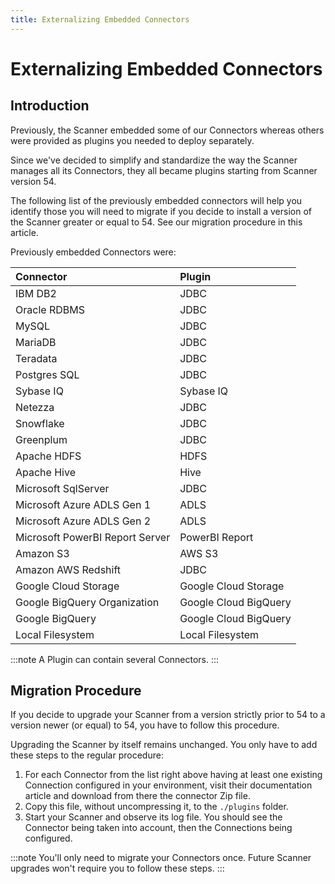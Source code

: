 ```yaml
---
title: Externalizing Embedded Connectors
---
```

# Externalizing Embedded Connectors

## Introduction

Previously, the Scanner embedded some of our Connectors whereas others were provided as plugins you needed to deploy separately.

Since we've decided to simplify and standardize the way the Scanner manages all its Connectors, they all became plugins starting from Scanner version 54.

The following list of the previously embedded connectors will help you identify those you will need to migrate if you decide to install a version of the Scanner greater or equal to 54. See our migration procedure in this article.

Previously embedded Connectors were:

| Connector	| Plugin |
| :--- | :--- |
| IBM DB2 | JDBC |
| Oracle RDBMS | JDBC |
| MySQL	| JDBC |
| MariaDB |	JDBC |
| Teradata | JDBC |
| Postgres SQL | JDBC |
| Sybase IQ	| Sybase IQ |
| Netezza | JDBC |
| Snowflake	| JDBC |
| Greenplum	| JDBC |
| Apache HDFS | HDFS |
| Apache Hive | Hive |
| Microsoft SqlServer | JDBC |
| Microsoft Azure ADLS Gen 1 | ADLS |
| Microsoft Azure ADLS Gen 2 | ADLS |
| Microsoft PowerBI Report Server | PowerBI Report |
| Amazon S3	| AWS S3 |
| Amazon AWS Redshift | JDBC |
| Google Cloud Storage | Google Cloud Storage |
| Google BigQuery Organization | Google Cloud BigQuery |
| Google BigQuery | Google Cloud BigQuery |
| Local Filesystem | Local Filesystem |
 
:::note
A Plugin can contain several Connectors.
:::

## Migration Procedure

If you decide to upgrade your Scanner from a version strictly prior to 54 to a version newer (or equal) to 54, you have to follow this procedure.

Upgrading the Scanner by itself remains unchanged. You only have to add these steps to the regular procedure:

1. For each Connector from the list right above having at least one existing Connection configured in your environment, visit their documentation article and download from there the connector Zip file.
2. Copy this file, without uncompressing it, to the `./plugins` folder.
3. Start your Scanner and observe its log file. You should see the Connector being taken into account, then the Connections being configured.

:::note
You'll only need to migrate your Connectors once. Future Scanner upgrades won't require you to follow these steps.
:::